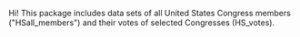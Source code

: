 Hi! This package includes data sets of all United States Congress members ("HSall_members") and their votes of selected Congresses (HS_votes).
